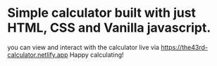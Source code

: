 # Simple calculator built with just HTML, CSS and Vanilla javascript.  

you can view and interact with the calculator live via https://the43rd-calculator.netlify.app
Happy calculating!
